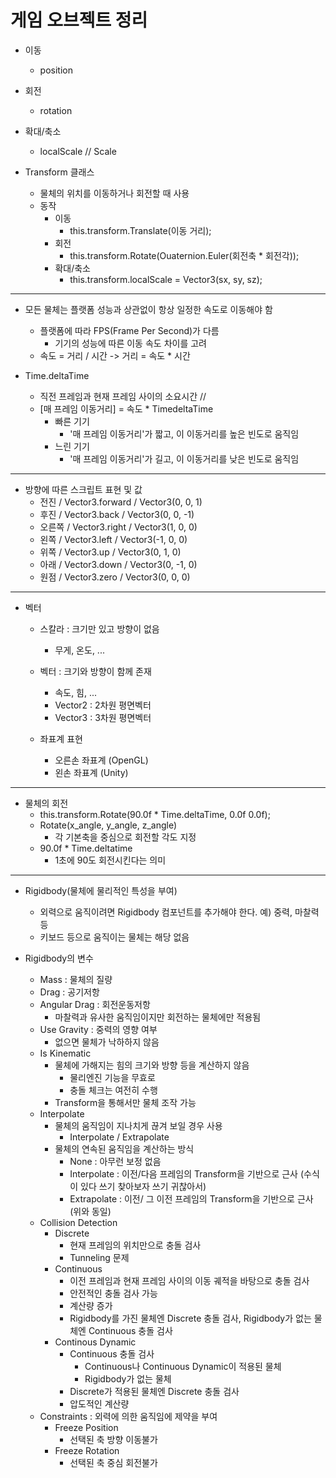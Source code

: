 # 게임 오브젝트 정리
  - 이동
    - position
  - 회전
    - rotation
  - 확대/축소
    - localScale // Scale
    
  - Transform 클래스
    - 물체의 위치를 이동하거나 회전할 때 사용
    - 동작
      - 이동
        - this.transform.Translate(이동 거리);
      - 회전
        - this.transform.Rotate(Ouaternion.Euler(회전축 * 회전각));
      - 확대/축소
        - this.transform.localScale = Vector3(sx, sy, sz);
        
----------------------------------------------------------------------

  - 모든 물체는 플랫폼 성능과 상관없이 항상 일정한 속도로 이동해야 함
    - 플랫폼에 따라 FPS(Frame Per Second)가 다름
      - 기기의 성능에 따른 이동 속도 차이를 고려
    - 속도 = 거리 / 시간 -> 거리 = 속도 * 시간
    
  - Time.deltaTime
    - 직전 프레임과 현재 프레임 사이의 소요시간 // 
    - [매 프레임 이동거리] = 속도 * TimedeltaTime
      - 빠른 기기
        - '매 프레임 이동거리'가 짧고, 이 이동거리를 높은 빈도로 움직임
      - 느린 기기
        - '매 프레임 이동거리'가 길고, 이 이동거리를 낮은 빈도로 움직임
        
----------------------------------------------------------------------

  - 방향에 따른 스크립트 표현 및 값
    - 전진 / Vector3.forward / Vector3(0, 0, 1)
    - 후진 / Vector3.back / Vector3(0, 0, -1)
    - 오른쪽 / Vector3.right / Vector3(1, 0, 0)
    - 왼쪽 / Vector3.left / Vector3(-1, 0, 0)
    - 위쪽 / Vector3.up / Vector3(0, 1, 0)
    - 아래 / Vector3.down / Vector3(0, -1, 0)
    - 원점 / Vector3.zero / Vector3(0, 0, 0)
    
----------------------------------------------------------------------

  - 벡터
    - 스칼라 : 크기만 있고 방향이 없음
      - 무게, 온도, ...
    - 벡터 : 크기와 방향이 함께 존재
      - 속도, 힘, ...
      - Vector2 : 2차원 평면벡터
      - Vector3 : 3차원 평면벡터
    
    - 좌표계 표현
      - 오른손 좌표계 (OpenGL)
      - 왼손 좌표계 (Unity)
      
----------------------------------------------------------------------

  - 물체의 회전
    - this.transform.Rotate(90.0f * Time.deltaTime, 0.0f 0.0f);
    - Rotate(x_angle, y_angle, z_angle)
      - 각 기본축을 중심으로 회전할 각도 지정
    - 90.0f * Time.deltatime
      - 1초에 90도 회전시킨다는 의미
      
----------------------------------------------------------------------

  - Rigidbody(물체에 물리적인 특성을 부여)
    - 외력으로 움직이려면 Rigidbody 컴포넌트를 추가해야 한다. 예) 중력, 마찰력 등
    - 키보드 등으로 움직이는 물체는 해당 없음
    
  - Rigidbody의 변수
    - Mass : 물체의 질량
    - Drag : 공기저항
    - Angular Drag : 회전운동저항
      - 마찰력과 유사한 움직임이지만 회전하는 물체에만 적용됨
    - Use Gravity : 중력의 영향 여부
      - 없으면 물체가 낙하하지 않음
    - Is Kinematic
      - 물체에 가해지는 힘의 크기와 방향 등을 계산하지 않음
        - 물리엔진 기능을 무효로
        - 충돌 체크는 여전히 수행
      - Transform을 통해서만 물체 조작 가능
    - Interpolate
      - 물체의 움직임이 지나치게 끊겨 보일 경우 사용
        - Interpolate / Extrapolate
      - 물체의 연속된 움직임을 계산하는 방식
        - None : 아무런 보정 없음
        - Interpolate : 이전/다음 프레임의 Transform을 기반으로 근사 (수식이 있다 쓰기 찾아보자 쓰기 귀찮아서)
        - Extrapolate : 이전/ 그 이전 프레임의 Transform을 기반으로 근사 (위와 동일)
    - Collision Detection
      - Discrete
        - 현재 프레임의 위치만으로 충돌 검사
        - Tunneling 문제
      - Continuous
        - 이전 프레임과 현재 프레임 사이의 이동 궤적을 바탕으로 충돌 검사
        - 안전적인 충돌 검사 가능
        - 계산량 증가
        - Rigidbody를 가진 물체엔 Discrete 충돌 검사, Rigidbody가 없는 물체엔 Continuous 충돌 검사
      - Continous Dynamic
        - Continuous 충돌 검사
          - Continuous나 Continuous Dynamic이 적용된 물체
          - Rigidbody가 없는 물체
        - Discrete가 적용된 물체엔 Discrete 충돌 검사
        - 압도적인 계산량
    - Constraints : 외력에 의한 움직임에 제약을 부여
      - Freeze Position
        - 선택된 축 방향 이동불가
      - Freeze Rotation
        - 선택된 축 중심 회전불가

